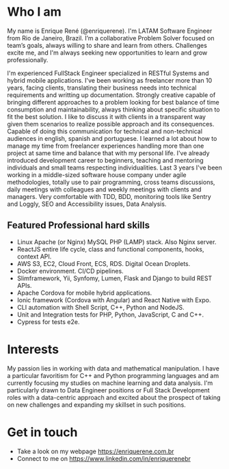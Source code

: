 # Who I am
My name is Enrique René (@enriquerene). I'm LATAM Software Engineer from Rio de Janeiro, Brazil.
I’m a collaborative Problem Solver focused on team’s goals, always willing to share and learn from others. Challenges excite me, and I'm always seeking new opportunities to learn and grow professionally.

I'm experienced FullStack Engineer specialized in RESTful Systems and hybrid mobile applications.
I've been working as freelancer more than 10 years, facing clients, translating their business needs into technical requirements and writting up documentation.
Strongly creative capable of bringing different approaches to a problem looking for best balance of time consumption and maintainability, always thinking about specific situation to fit the best solution. I like to discuss it with clients in a transparent way given them scenarios to realize possible approach and its consequences. Capable of doing this communication for technical and non-technical audiences in english, spanish and portuguese.
I learned a lot about how to manage my time from freelancer experiences handling more than one project at same time and balance that with my personal life.
I've already introduced development career to beginners, teaching and mentoring individuals and small teams respecting individualities.
Last 3 years I've been working in a middle-sized software house company under agile methodologies, totally use to pair programming, cross teams discussions, daily meetings with colleagues and weekly meetings with clients and managers. Very comfortable with TDD, BDD, monitoring tools like Sentry and Loggly, SEO and Accessibility issues, Data Analysis.


## Featured Professional hard skills
+ Linux Apache (or Nginx) MySQL PHP (LAMP) stack. Also Nginx server.
+ ReactJS entire life cycle, class and functional components, hooks, context API.
+ AWS S3, EC2, Cloud Front, ECS, RDS. Digital Ocean Droplets.
+ Docker environment. CI/CD pipelines.
+ Slimframework, Yii, Synfomy, Lumen, Flask and Django to build REST APIs.
+ Apache Cordova for mobile hybrid applications.
+ Ionic framework (Cordova with Angular) and React Native with Expo.
+ CLI automation with Shell Script, C++, Python and NodeJS.
+ Unit and Integration tests for PHP, Python, JavaScript, C and C++.
+ Cypress for tests e2e.

# Interests
My passion lies in working with data and mathematical manipulation.
I have a particular favoritism for C++ and Python programming languages and am currently focusing my studies on machine learning and data analysis.
I'm particularly drawn to Data Engineer positions or Full Stack Development roles with a data-centric approach and excited about the prospect of taking on new challenges and expanding my skillset in such positions.

# Get in touch
- Take a look on my webpage https://enriquerene.com.br
- Connect to me on https://www.linkedin.com/in/enriquerenebr
